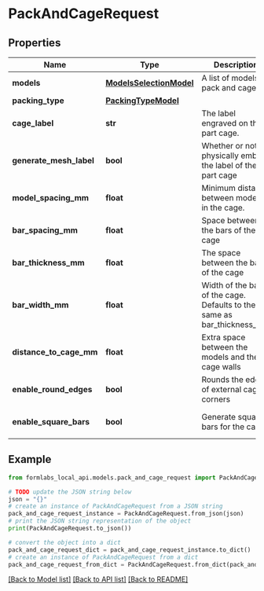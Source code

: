 # PackAndCageRequest


## Properties

Name | Type | Description | Notes
------------ | ------------- | ------------- | -------------
**models** | [**ModelsSelectionModel**](ModelsSelectionModel.md) | A list of models to pack and cage | 
**packing_type** | [**PackingTypeModel**](PackingTypeModel.md) |  | [optional] 
**cage_label** | **str** | The label engraved on the part cage. | [optional] 
**generate_mesh_label** | **bool** | Whether or not to physically emboss the label of the part cage | [optional] 
**model_spacing_mm** | **float** | Minimum distance between models in the cage. | [optional] 
**bar_spacing_mm** | **float** | Space between the bars of the cage | [optional] 
**bar_thickness_mm** | **float** | The space between the bars of the cage | [optional] 
**bar_width_mm** | **float** | Width of the bars of the cage. Defaults to the same as bar_thickness_mm | [optional] 
**distance_to_cage_mm** | **float** | Extra space between the models and the cage walls | [optional] 
**enable_round_edges** | **bool** | Rounds the edges of external cage corners | [optional] [default to False]
**enable_square_bars** | **bool** | Generate square bars for the cage | [optional] [default to True]

## Example

```python
from formlabs_local_api.models.pack_and_cage_request import PackAndCageRequest

# TODO update the JSON string below
json = "{}"
# create an instance of PackAndCageRequest from a JSON string
pack_and_cage_request_instance = PackAndCageRequest.from_json(json)
# print the JSON string representation of the object
print(PackAndCageRequest.to_json())

# convert the object into a dict
pack_and_cage_request_dict = pack_and_cage_request_instance.to_dict()
# create an instance of PackAndCageRequest from a dict
pack_and_cage_request_from_dict = PackAndCageRequest.from_dict(pack_and_cage_request_dict)
```
[[Back to Model list]](../README.md#documentation-for-models) [[Back to API list]](../README.md#documentation-for-api-endpoints) [[Back to README]](../README.md)


